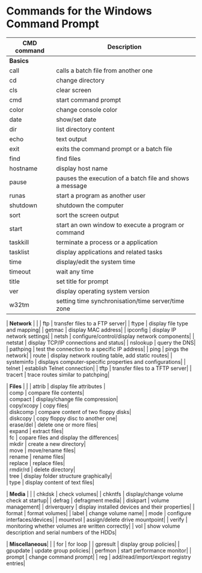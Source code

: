 # Commands for the Windows Command Prompt


| CMD command	| Description  |
|-------------|--------------|
| **Basics**  |              |
| call  		  | calls a batch file from another one   | 
| cd		      | change directory                      | 
| cls		      | clear screen| 
| cmd		      | start command prompt| 
| color		    | change console color| 
| date		    | show/set date| 
| dir		      | list directory content| 
| echo		    | text output| 
| exit		    | exits the command prompt or a batch file| 
| find		    | find files| 
| hostname	  | display host name| 
| pause		    | pauses the execution of a batch file and shows a message| 
| runas		    | start a program as another user| 
| shutdown	  | shutdown the computer| 
| sort		    | sort the screen output| 
| start		    | start an own window to execute a program or command| 
| taskkill	  | terminate a process or a application| 
| tasklist	  | display applications and related tasks| 
| time		    | display/edit the system time| 
| timeout	    | wait any time| 
| title		    | set title for prompt| 
| ver		      | display operating system version| 
| w32tm		    | setting time synchronisation/time server/time zone| 

| **Network** |      | 
| ftp		      | transfer files to a FTP server| 
| ftype		    | display file type and mapping| 
| getmac	    | display MAC address| 
| ipconfig	  | display IP network settings| 
| netsh		    | configure/control/display network components| 
| netstat	    | display TCP/IP connections and status| 
| nslookup	  | query the DNS| 
| pathping	  | test the connection to a specific IP address| 
| ping		    | pings the network| 
| route		    | display network routing table, add static routes| 
| systeminfo	| displays computer-specific properties and configurations| 
| telnet	    | establish Telnet connection| 
| tftp		    | transfer files to a TFTP server| 
| tracert	    | trace routes similar to patchping| 

| **Files**   |     | 
| attrib	    | display file attributes |     
| comp		    | compare file contents|    
| compact	    | display/change file compression|    
| copy/xcopy	| copy files|     
| diskcomp	  | compare content of two floppy disks|    
| diskcopy	  | copy floppy disc to another one|    
| erase/del	  | delete one or more files|     
| expand	    | extract files|    
| fc		      | copare files and display the differences|     
| mkdir		    | create a new directory|     
| move		    | move/rename files|    
| rename	    | rename files|     
| replace	    | replace files|    
| rmdir/rd	  | delete directory|     
| tree		    | display folder structure graphically|     
| type		    | display content of text files|    

| **Media**   |       |
| chkdsk	    | check volumes|
| chkntfs	    | display/change volume check at startup| 
| defrag	    | defragment media| 
| diskpart	  | volume management| 
| driverquery	| display installed devices and their properties|
| format	    | format volumes| 
| label		    | change volume name|
| mode		    | configure interfaces/devices| 
| mountvol	  | assign/delete drive mountpoint| 
| verify	    | monitoring whether volumes are written correctly|
| vol		      | show volume description and serial numbers of the HDDs|

| **Miscellaneous**|      | 
| for		      | for loop  | 
| gpresult	  | display group policies| 
| gpupdate	  | update group policies| 
| perfmon	    | start performance monitor| 
| prompt	    | change command prompt| 
| reg		      | add/read/import/export registry entries| 



